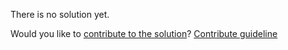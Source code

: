 
There is no solution yet.

Would you like to [contribute to the solution](https://github.com/BFEdev/BFE.dev-solutions/blob/main/question/how-do-you-handle-a-challenge_en.md)? [Contribute guideline](https://github.com/BFEdev/BFE.dev-solutions#how-to-contribute)
